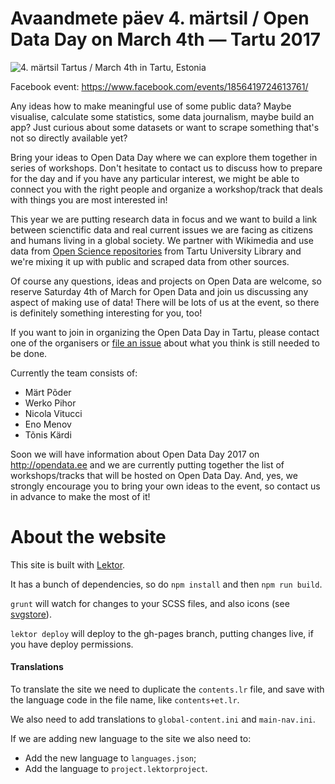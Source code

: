 # Avaandmete päev 4. märtsil / Open Data Day on March 4th — Tartu 2017

![4. märtsil Tartus / March 4th in Tartu, Estonia](https://github.com/okestonia/opendataday/blob/master/images/odd2017-plain.png?raw=true)

Facebook event: https://www.facebook.com/events/1856419724613761/

Any ideas how to make meaningful use of some public data? Maybe visualise, calculate some statistics, some data journalism, maybe build an app? Just curious about some datasets or want to scrape something that's not so directly available yet?

Bring your ideas to Open Data Day where we can explore them together in series of workshops. Don't hesitate to contact us to discuss how to prepare for the day and if you have any particular interest, we might be able to connect you with the right people and organize a workshop/track that deals with things you are most interested in!

This year we are putting research data in focus and we want to build a link between scienctific data and real current issues we are facing as citizens and humans living in a global society. We partner with Wikimedia and use data from [Open Science repositories](https://utlib.ut.ee/avatud-teadus-open-science) from Tartu University Library and we're mixing it up with public and scraped data from other sources.

Of course any questions, ideas and projects on Open Data are welcome, so reserve Saturday 4th of March for Open Data and join us discussing any aspect of making use of data! There will be lots of us at the event, so there is definitely something interesting for you, too!

If you want to join in organizing the Open Data Day in Tartu, please contact one of the organisers or [file an issue](https://github.com/okestonia/opendataday/issues) about what you think is still needed to be done.

Currently the team consists of:

* Märt Põder
* Werko Pihor
* Nicola Vitucci
* Eno Menov
* Tõnis Kärdi

Soon we will have information about Open Data Day 2017 on http://opendata.ee and we are currently putting together the list of workshops/tracks that will be hosted on Open Data Day. And, yes, we strongly encourage you to bring your own ideas to the event, so contact us in advance to make the most of it!

# About the website

This site is built with [Lektor](https://www.getlektor.com/).

It has a bunch of dependencies, so do `npm install` and then `npm run build`.

`grunt` will watch for changes to your SCSS files, and also icons (see [svgstore](https://github.com/FWeinb/grunt-svgstore)).

`lektor deploy` will deploy to the gh-pages branch, putting changes live, if you have deploy permissions.

#### Translations

To translate the site we need to duplicate the `contents.lr` file, and save with the language code in the file name, like `contents+et.lr`.

We also need to add translations to `global-content.ini` and `main-nav.ini`.

If we are adding new language to the site we also need to:

- Add the new language to `languages.json`;
- Add the language to `project.lektorproject`.

